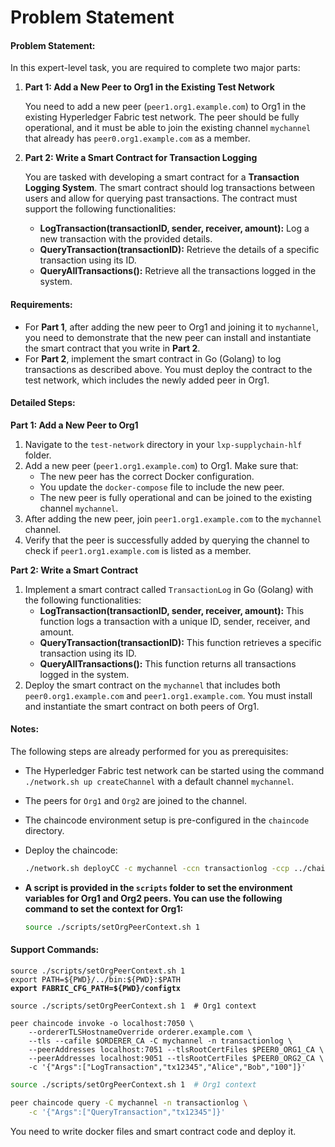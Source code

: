 # Problem Statement

#### **Problem Statement:**

In this expert-level task, you are required to complete two major parts:

1.  **Part 1: Add a New Peer to Org1 in the Existing Test Network**

    You need to add a new peer (`peer1.org1.example.com`) to Org1 in the existing Hyperledger Fabric test network. The peer should be fully operational, and it must be able to join the existing channel `mychannel` that already has `peer0.org1.example.com` as a member.
2.  **Part 2: Write a Smart Contract for Transaction Logging**

    You are tasked with developing a smart contract for a **Transaction Logging System**. The smart contract should log transactions between users and allow for querying past transactions. The contract must support the following functionalities:

    * **LogTransaction(transactionID, sender, receiver, amount):** Log a new transaction with the provided details.
    * **QueryTransaction(transactionID):** Retrieve the details of a specific transaction using its ID.
    * **QueryAllTransactions():** Retrieve all the transactions logged in the system.

#### **Requirements:**

* For **Part 1**, after adding the new peer to Org1 and joining it to `mychannel`, you need to demonstrate that the new peer can install and instantiate the smart contract that you write in **Part 2**.
* For **Part 2**, implement the smart contract in Go (Golang) to log transactions as described above. You must deploy the contract to the test network, which includes the newly added peer in Org1.

#### **Detailed Steps:**

**Part 1: Add a New Peer to Org1**

1. Navigate to the `test-network` directory in your `lxp-supplychain-hlf` folder.
2. Add a new peer (`peer1.org1.example.com`) to Org1. Make sure that:
   * The new peer has the correct Docker configuration.
   * You update the `docker-compose` file to include the new peer.
   * The new peer is fully operational and can be joined to the existing channel `mychannel`.
3. After adding the new peer, join `peer1.org1.example.com` to the `mychannel` channel.
4. Verify that the peer is successfully added by querying the channel to check if `peer1.org1.example.com` is listed as a member.

**Part 2: Write a Smart Contract**

1. Implement a smart contract called `TransactionLog` in Go (Golang) with the following functionalities:
   * **LogTransaction(transactionID, sender, receiver, amount):** This function logs a transaction with a unique ID, sender, receiver, and amount.
   * **QueryTransaction(transactionID):** This function retrieves a specific transaction using its ID.
   * **QueryAllTransactions():** This function returns all transactions logged in the system.
2. Deploy the smart contract on the `mychannel` that includes both `peer0.org1.example.com` and `peer1.org1.example.com`. You must install and instantiate the smart contract on both peers of Org1.

#### Notes:

The following steps are already performed for you as prerequisites:

* The Hyperledger Fabric test network can be started using the command `./network.sh up createChannel` with a default channel `mychannel`.
* The peers for `Org1` and `Org2` are joined to the channel.
* The chaincode environment setup is pre-configured in the `chaincode` directory.
*   Deploy the chaincode:

    ```bash
    ./network.sh deployCC -c mychannel -ccn transactionlog -ccp ../chaincode -ccl go
    ```
*   **A script is provided in the `scripts` folder to set the environment variables for Org1 and Org2 peers. You can use the following command to set the context for Org1:**

    ```bash
    source ./scripts/setOrgPeerContext.sh 1
    ```

#### Support Commands:&#x20;

<pre><code>source ./scripts/setOrgPeerContext.sh 1
export PATH=${PWD}/../bin:${PWD}:$PATH
<strong>export FABRIC_CFG_PATH=${PWD}/configtx
</strong></code></pre>

```
source ./scripts/setOrgPeerContext.sh 1  # Org1 context

peer chaincode invoke -o localhost:7050 \
    --ordererTLSHostnameOverride orderer.example.com \
    --tls --cafile $ORDERER_CA -C mychannel -n transactionlog \
    --peerAddresses localhost:7051 --tlsRootCertFiles $PEER0_ORG1_CA \
    --peerAddresses localhost:9051 --tlsRootCertFiles $PEER0_ORG2_CA \
    -c '{"Args":["LogTransaction","tx12345","Alice","Bob","100"]}'
```

```sh
source ./scripts/setOrgPeerContext.sh 1  # Org1 context

peer chaincode query -C mychannel -n transactionlog \
    -c '{"Args":["QueryTransaction","tx12345"]}'
```

You need to write docker files and  smart contract code and deploy it.
